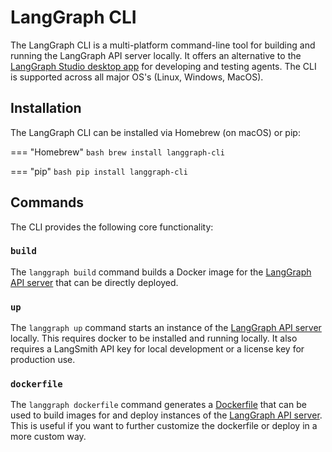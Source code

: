 # LangGraph CLI

The LangGraph CLI is a multi-platform command-line tool for building and running the LangGraph API server locally. It offers an alternative to the [LangGraph Studio desktop app](./langgraph_studio.md) for developing and testing agents. The CLI is supported across all major OS's (Linux, Windows, MacOS).

## Installation

The LangGraph CLI can be installed via Homebrew (on macOS) or pip:

=== "Homebrew"
    ```bash
    brew install langgraph-cli
    ```

=== "pip" 
    ```bash
    pip install langgraph-cli
    ```

## Commands

The CLI provides the following core functionality:

### `build`

The `langgraph build` command builds a Docker image for the [LangGraph API server](./langgraph_server.md) that can be directly deployed.

### `up`

The `langgraph up` command starts an instance of the [LangGraph API server](./langgraph_server.md) locally. This requires docker to be installed and running locally. It also requires a LangSmith API key for local development or a license key for production use.

### `dockerfile`

The `langgraph dockerfile` command generates a [Dockerfile](https://docs.docker.com/reference/dockerfile/) that can be used to build images for and deploy instances of the [LangGraph API server](./langgraph_server.md). This is useful if you want to further customize the dockerfile or deploy in a more custom way.


